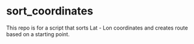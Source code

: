 # sort_coordinates
This repo is for a script that sorts Lat - Lon coordinates and creates route based on a starting point.
